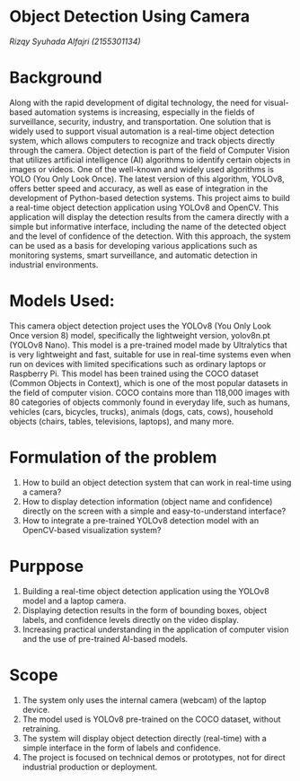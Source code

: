# Object Detection Using Camera

_Rizqy Syuhada Alfajri
(2155301134)_

# Background
Along with the rapid development of digital technology, the need for visual-based automation systems is increasing, especially in the fields of surveillance, security, industry, and transportation. One solution that is widely used to support visual automation is a real-time object detection system, which allows computers to recognize and track objects directly through the camera.
Object detection is part of the field of Computer Vision that utilizes artificial intelligence (AI) algorithms to identify certain objects in images or videos. One of the well-known and widely used algorithms is YOLO (You Only Look Once). The latest version of this algorithm, YOLOv8, offers better speed and accuracy, as well as ease of integration in the development of Python-based detection systems.
This project aims to build a real-time object detection application using YOLOv8 and OpenCV. This application will display the detection results from the camera directly with a simple but informative interface, including the name of the detected object and the level of confidence of the detection. With this approach, the system can be used as a basis for developing various applications such as monitoring systems, smart surveillance, and automatic detection in industrial environments.

# Models Used:
This camera object detection project uses the YOLOv8 (You Only Look Once version 8) model, specifically the lightweight version, yolov8n.pt (YOLOv8 Nano). This model is a pre-trained model made by Ultralytics that is very lightweight and fast, suitable for use in real-time systems even when run on devices with limited specifications such as ordinary laptops or Raspberry Pi. 
This model has been trained using the COCO dataset (Common Objects in Context), which is one of the most popular datasets in the field of computer vision. COCO contains more than 118,000 images with 80 categories of objects commonly found in everyday life, such as humans, vehicles (cars, bicycles, trucks), animals (dogs, cats, cows), household objects (chairs, tables, televisions, laptops), and many more.

# Formulation of the problem
1. How to build an object detection system that can work in real-time using a camera?
2. How to display detection information (object name and confidence) directly on the screen with a simple and easy-to-understand interface?
3. How to integrate a pre-trained YOLOv8 detection model with an OpenCV-based visualization system?

# Purppose
1. Building a real-time object detection application using the YOLOv8 model and a laptop camera.
2. Displaying detection results in the form of bounding boxes, object labels, and confidence levels directly on the video display.
3. Increasing practical understanding in the application of computer vision and the use of pre-trained AI-based models.

# Scope
1. The system only uses the internal camera (webcam) of the laptop device.
2. The model used is YOLOv8 pre-trained on the COCO dataset, without retraining.
3. The system will display object detection directly (real-time) with a simple interface in the form of labels and confidence.
4. The project is focused on technical demos or prototypes, not for direct industrial production or deployment.
  

